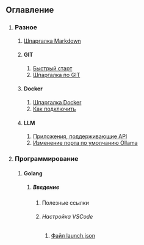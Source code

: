 ## Оглавление
1. ### Разное
   1. [Шпаргалка Markdown](other/Markdown.md)
   2. #### GIT
      1. [Быстрый старт](other/GIT/FastStart.md)
      2. [Шпаргалка по GIT](other/GIT/Git.md)
   3. #### Docker
      1. [Шпаргалка Docker](other/Docker/Docker.md)
      2. [Как подключить ](other/Docker/DockerVSCode.md)
   4. #### LLM
      1. [Приложения, поддерживающие API](other/LLM/LLMWithApi.md)
      2. [Изменение порта по умолчанию Ollama](other/LLM/ChangePortOllamaAPI.md)
2. ### Программирование
   1. #### Golang
      1. ##### Введение
         1. Полезные ссылки
         2. ###### Настройка VSCode
            1. [Файл launch.json](Programming/golang/VScodeSettings/FIleLaunchJson.md)